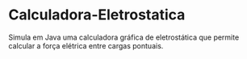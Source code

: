 # Calculadora-Eletrostatica
Simula em Java uma calculadora gráfica de eletrostática que permite calcular a força elétrica entre cargas pontuais.
